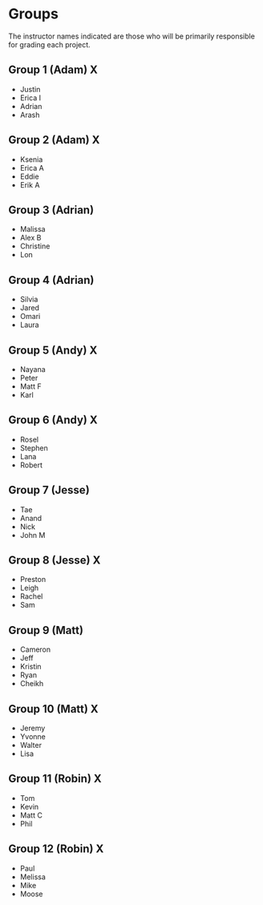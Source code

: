 # Groups

The instructor names indicated are those who will be primarily responsible for grading each project.

## Group 1 (Adam) X

- Justin
- Erica I
- Adrian
- Arash

## Group 2 (Adam) X

- Ksenia
- Erica A
- Eddie
- Erik A

## Group 3 (Adrian)

- Malissa
- Alex B
- Christine
- Lon

## Group 4 (Adrian)

- Silvia
- Jared
- Omari
- Laura

## Group 5 (Andy) X

- Nayana
- Peter
- Matt F
- Karl

## Group 6 (Andy) X

- Rosel
- Stephen
- Lana
- Robert

## Group 7 (Jesse)

- Tae
- Anand
- Nick
- John M

## Group 8 (Jesse) X

- Preston
- Leigh
- Rachel
- Sam

## Group 9 (Matt)

- Cameron
- Jeff
- Kristin
- Ryan
- Cheikh

## Group 10 (Matt) X

- Jeremy
- Yvonne
- Walter 
- Lisa

## Group 11 (Robin) X

- Tom
- Kevin
- Matt C
- Phil

## Group 12 (Robin) X

- Paul
- Melissa
- Mike 
- Moose
